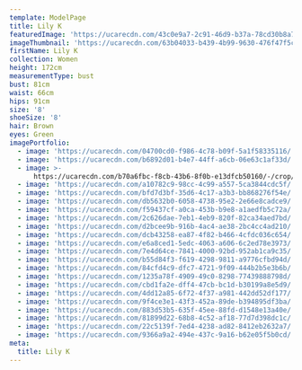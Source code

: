 ```yaml
---
template: ModelPage
title: Lily K
featuredImage: 'https://ucarecdn.com/43c0e9a7-2c91-46d9-b37a-78cd30b8a7c8/'
imageThumbnail: 'https://ucarecdn.com/63b04033-b439-4b99-9630-476f47f5c54d/'
firstName: Lily K
collection: Women
height: 172cm
measurementType: bust
bust: 81cm
waist: 66cm
hips: 91cm
size: '8'
shoeSize: '8'
hair: Brown
eyes: Green
imagePortfolio:
  - image: 'https://ucarecdn.com/04700cd0-f986-4c78-b09f-5a1f58335116/'
  - image: 'https://ucarecdn.com/b6892d01-b4e7-44ff-a6cb-06e63c1af33d/'
  - image: >-
      https://ucarecdn.com/b70a6fbc-f8cb-43b6-8f0b-e13dfcb50160/-/crop/521x616/0,18/-/preview/
  - image: 'https://ucarecdn.com/a10782c9-98cc-4c99-a557-5ca3844cdc5f/'
  - image: 'https://ucarecdn.com/bfd7d3bf-35d6-4c17-a3b3-bb868276f54e/'
  - image: 'https://ucarecdn.com/db5632b0-6058-4738-95e2-2e66e8cadce9/'
  - image: 'https://ucarecdn.com/f59437cf-a0ca-453b-b9e8-a1aedfb5c72a/'
  - image: 'https://ucarecdn.com/2c626dae-7eb1-4eb9-820f-82ca34aed7bd/'
  - image: 'https://ucarecdn.com/d2bcee9b-916b-4ac4-ae38-2bc4cc4ad210/'
  - image: 'https://ucarecdn.com/dcb43258-ea87-4f82-b466-4cfdc036c654/'
  - image: 'https://ucarecdn.com/e6a8ced1-5edc-4063-a606-6c2ed78e3973/'
  - image: 'https://ucarecdn.com/7e4d64ce-7841-4000-92bd-952ab1ca9c35/'
  - image: 'https://ucarecdn.com/b55d84f3-f619-4298-9811-a9776cfbd94d/'
  - image: 'https://ucarecdn.com/84cfd4c9-dfc7-4721-9f09-444b2b5e3b6b/'
  - image: 'https://ucarecdn.com/1235a78f-4909-49c0-8298-77439888798d/'
  - image: 'https://ucarecdn.com/cbd1fa2e-dff4-47cb-bc1d-b30199a8e5d9/'
  - image: 'https://ucarecdn.com/4dd12a85-6f72-4f37-a981-442dd52df177/'
  - image: 'https://ucarecdn.com/9f4ce3e1-43f3-452a-89de-b394895df3ba/'
  - image: 'https://ucarecdn.com/883d53b5-635f-45ee-88fd-d1548e13a40e/'
  - image: 'https://ucarecdn.com/81899d22-68b8-4c52-af18-77d7d398dc1c/'
  - image: 'https://ucarecdn.com/22c5139f-7ed4-4238-ad82-8412eb2632a7/'
  - image: 'https://ucarecdn.com/9366a9a2-494e-437c-9a16-b62e05f5b0cd/'
meta:
  title: Lily K
---
```


